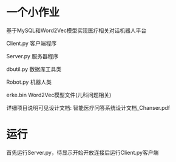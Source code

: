 # 一个小作业
基于MySQL和Word2Vec模型实现医疗相关对话机器人平台

Client.py 客户端程序

Server.py 服务器程序

dbutil.py 数据库工具类

Robot.py 机器人类

erke.bin Word2Vec模型文件(儿科问题相关)

详细项目说明可见设计文档: 智能医疗问答系统设计文档_Chanser.pdf 

# 运行
首先运行Server.py，待显示开始开放连接后运行Client.py客户端
